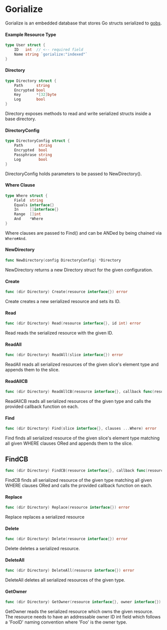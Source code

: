 # Gorialize
Gorialize is an embedded database that stores Go structs serialized to [gobs](https://golang.org/pkg/encoding/gob/).

#### Example Resource Type
```Go
type User struct {
    ID   int  // <-- required field
    Name string `gorialize:"indexed"`
}
```

#### Directory
```Go
type Directory struct {
    Path      string
    Encrypted bool
    Key       *[32]byte
    Log       bool
}
```
Directory exposes methods to read and write serialized structs inside a base directory.

#### DirectoryConfig
```Go
type DirectoryConfig struct {
    Path       string
    Encrypted  bool
    Passphrase string
    Log        bool
}
```
DirectoryConfig holds parameters to be passed to NewDirectory().

#### Where Clause
```Go
type Where struct {
    Field  string
    Equals interface{}
    In     []interface{}
    Range  []int
    And    *Where
}
```
Where clauses are passed to Find() and can be ANDed by being chained via `Where#And`.

#### NewDirectory
```Go
func NewDirectory(config DirectoryConfig) *Directory
```
NewDirectory returns a new Directory struct for the given configuration.

#### Create
```Go
func (dir Directory) Create(resource interface{}) error
```
Create creates a new serialized resource and sets its ID.

#### Read
```Go
func (dir Directory) Read(resource interface{}, id int) error
```
Read reads the serialized resource with the given ID.

#### ReadAll
```Go
func (dir Directory) ReadAll(slice interface{}) error
```
ReadAll reads all serialized resources of the given slice's element type and appends them to the slice.

#### ReadAllCB
```Go
func (dir Directory) ReadAllCB(resource interface{}, callback func(resource interface{})) error
```
ReadAllCB reads all serialized resources of the given type and calls the provided callback function on each.

#### Find
```Go
func (dir Directory) Find(slice interface{}, clauses ...Where) error
```
Find finds all serialized resource of the given slice's element type matching all given WHERE clauses ORed and appends them to the slice.

## FindCB
```Go
func (dir Directory) FindCB(resource interface{}, callback func(resource interface{}), clauses ...Where) error
```
FindCB finds all serialized resource of the given type matching all given WHERE clauses ORed and calls the provided callback function on each.

#### Replace
```Go
func (dir Directory) Replace(resource interface{}) error
```
Replace replaces a serialized resource

#### Delete
```Go
func (dir Directory) Delete(resource interface{}) error
```
Delete deletes a serialized resource.

#### DeleteAll
```Go
func (dir Directory) DeleteAll(resource interface{}) error
```
DeleteAll deletes all serialized resources of the given type.

#### GetOwner
```Go
func (dir Directory) GetOwner(resource interface{}, owner interface{}) error
```
GetOwner reads the serialized resource which owns the given resource.
The resource needs to have an addressable owner ID int field which
follows a 'FooID' naming convention where 'Foo' is the owner type.
